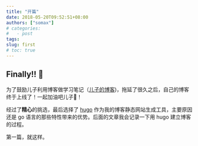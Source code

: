 ```yaml
---
title: "开篇"
date: 2018-05-20T09:52:51+08:00
authors: ["somax"]
# categories:
#   - post
tags:
slug: first
# toc: true
---
```


## Finally!! 🎉

为了鼓励儿子利用博客做学习笔记（[儿子的博客](https://blowuptnt.github.io))，拖延了很久之后，自己的博客终于上线了！一起加油吧儿子💪！

经过了**精心**的挑选，最后选择了 [hugo](https://gohugo.io) 作为我的博客静态网站生成工具，主要原因还是 go 语言的那些特性带来的优势。后面的文章我会记录一下用 hugo 建立博客的过程。

第一篇，就这样。